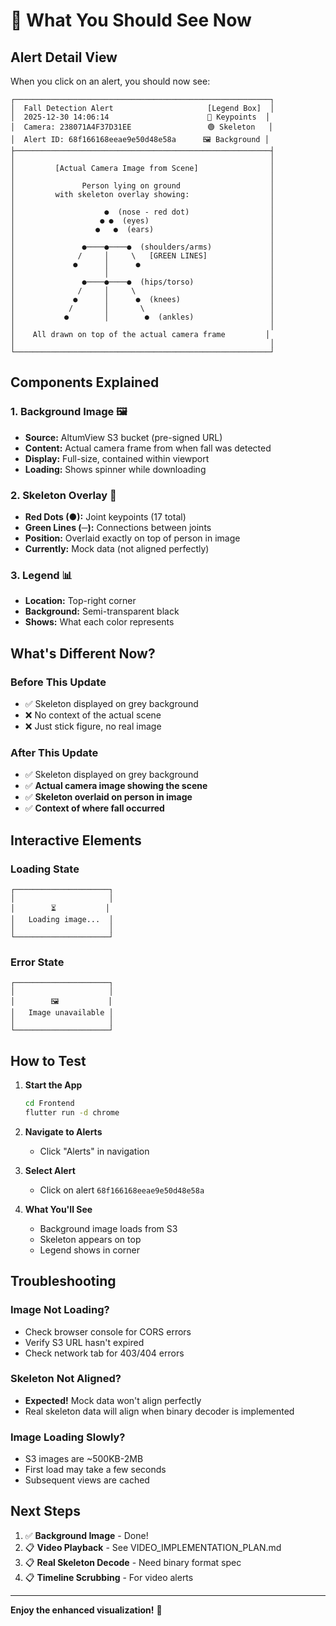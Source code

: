 # 🎯 What You Should See Now

## Alert Detail View

When you click on an alert, you should now see:

```
┌─────────────────────────────────────────────────────────┐
│  Fall Detection Alert                     [Legend Box]  │
│  2025-12-30 14:06:14                      🔴 Keypoints  │
│  Camera: 238071A4F37D31EE                 🟢 Skeleton   │
│  Alert ID: 68f166168eeae9e50d48e58a      🖼️ Background │
├─────────────────────────────────────────────────────────┤
│                                                         │
│         [Actual Camera Image from Scene]                │
│                                                         │
│               Person lying on ground                    │
│         with skeleton overlay showing:                  │
│                                                         │
│                    ●  (nose - red dot)                  │
│                   ● ●  (eyes)                           │
│                  ●   ●  (ears)                          │
│                                                         │
│               ●────●────●  (shoulders/arms)             │
│              /     │     \   [GREEN LINES]              │
│             ●      │      ●                             │
│                    │                                    │
│               ●────●────●  (hips/torso)                 │
│              /     │     \                              │
│             ●      │      ●  (knees)                    │
│            /       │       \                            │
│           ●        │        ●  (ankles)                 │
│                                                         │
│    All drawn on top of the actual camera frame         │
│                                                         │
└─────────────────────────────────────────────────────────┘
```

## Components Explained

### 1. Background Image 🖼️
- **Source:** AltumView S3 bucket (pre-signed URL)
- **Content:** Actual camera frame from when fall was detected
- **Display:** Full-size, contained within viewport
- **Loading:** Shows spinner while downloading

### 2. Skeleton Overlay 🦴
- **Red Dots (●):** Joint keypoints (17 total)
- **Green Lines (─):** Connections between joints
- **Position:** Overlaid exactly on top of person in image
- **Currently:** Mock data (not aligned perfectly)

### 3. Legend 📊
- **Location:** Top-right corner
- **Background:** Semi-transparent black
- **Shows:** What each color represents

## What's Different Now?

### Before This Update
- ✅ Skeleton displayed on grey background
- ❌ No context of the actual scene
- ❌ Just stick figure, no real image

### After This Update  
- ✅ Skeleton displayed on grey background
- ✅ **Actual camera image showing the scene**
- ✅ **Skeleton overlaid on person in image**
- ✅ **Context of where fall occurred**

## Interactive Elements

### Loading State
```
┌─────────────────────┐
│                     │
│        ⏳           │
│   Loading image...  │
│                     │
└─────────────────────┘
```

### Error State
```
┌─────────────────────┐
│                     │
│        🖼️           │
│   Image unavailable │
│                     │
└─────────────────────┘
```

## How to Test

1. **Start the App**
   ```bash
   cd Frontend
   flutter run -d chrome
   ```

2. **Navigate to Alerts**
   - Click "Alerts" in navigation

3. **Select Alert**
   - Click on alert `68f166168eeae9e50d48e58a`

4. **What You'll See**
   - Background image loads from S3
   - Skeleton appears on top
   - Legend shows in corner

## Troubleshooting

### Image Not Loading?
- Check browser console for CORS errors
- Verify S3 URL hasn't expired
- Check network tab for 403/404 errors

### Skeleton Not Aligned?
- **Expected!** Mock data won't align perfectly
- Real skeleton data will align when binary decoder is implemented

### Image Loading Slowly?
- S3 images are ~500KB-2MB
- First load may take a few seconds
- Subsequent views are cached

## Next Steps

1. ✅ **Background Image** - Done!
2. 📋 **Video Playback** - See VIDEO_IMPLEMENTATION_PLAN.md
3. 📋 **Real Skeleton Decode** - Need binary format spec
4. 📋 **Timeline Scrubbing** - For video alerts

---

**Enjoy the enhanced visualization!** 🎉
